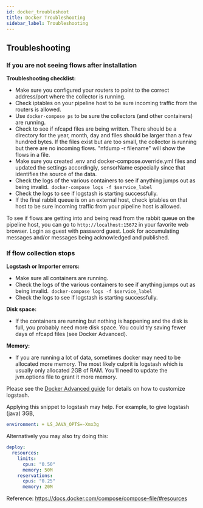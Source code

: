 ```yaml
---
id: docker_troubleshoot
title: Docker Troubleshooting
sidebar_label: Troubleshooting
---
```


## Troubleshooting

### If you are not seeing flows after installation

**Troubleshooting checklist:**

- Make sure you configured your routers to point to the correct address/port where the collector is running.  
- Check iptables on your pipeline host to be sure incoming traffic from the routers is allowed.
- Use `docker-compose ps` to be sure the collectors (and other containers) are running.
- Check to see if nfcapd files are being written. There should be a directory for the year, month, day and files should be larger than a few hundred bytes. If the files exist but are too small, the collector is running but there are no incoming flows.  "nfdump -r filename" will show the flows in a file.
- Make sure you created .env and docker-compose.override.yml files and updated the settings accordingly,  sensorName especially since that identifies the source of the data.
- Check the logs of the various containers to see if anything jumps out as being invalid.  `docker-compose logs -f $service_label`
- Check the logs to see if logstash is starting successfully. 
- If the final rabbit queue is on an external host, check iptables on that host to be sure incoming traffic from your pipeline host is allowed.

To see if flows are getting into and being read from the rabbit queue on the pipeline host, you can go to  `http://localhost:15672` in your favorite web browser. Login as guest with password guest. Look for accumulating messages and/or messages being acknowledged and published.

### If flow collection stops

**Logstash or Importer errors:**
- Make sure all containers are running.
- Check the logs of the various containers to see if anything jumps out as being invalid.  `docker-compose logs -f $service_label`
- Check the logs to see if logstash is starting successfully.

**Disk space:**
- If the containers are running but nothing is happening and the disk is full, you probably need more disk space. You could try saving fewer days of nfcapd files (see Docker Advanced). 

**Memory:**
- If you are running a lot of data, sometimes docker may need to be allocated more memory. The most
likely culprit is logstash which is usually only allocated 2GB of RAM. You'll need to update the jvm.options file to grant it more memory. 

Please see the [Docker Advanced guide](docker_install_advanced.md#customize-logstash-settings) for details on how to customize logstash.

Applying this snippet to logstash may help. For example, to give logstash (java) 3GB,

```yaml
environment: + LS_JAVA_OPTS=-Xmx3g
```

Alternatively you may also try doing this:

```yaml
deploy:
  resources:
    limits:
      cpus: "0.50"
      memory: 50M
    reservations:
      cpus: "0.25"
      memory: 20M
```

Reference: https://docs.docker.com/compose/compose-file/#resources

